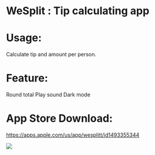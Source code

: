# WeSplit :  Tip calculating app

# Usage:

Calculate tip and amount per person.

# Feature:

Round total
Play sound
Dark mode



# App Store Download: 
https://apps.apple.com/us/app/wesplitt/id1493355344




![](WeSplit.gif)

